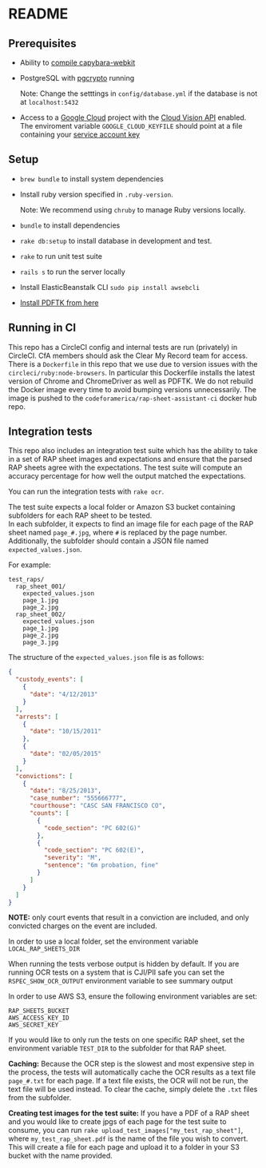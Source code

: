 # README

## Prerequisites
 - Ability to [compile capybara-webkit](https://github.com/thoughtbot/capybara-webkit/wiki/Installing-Qt-and-compiling-capybara-webkit)

 - PostgreSQL with [pgcrypto](https://www.postgresql.org/docs/current/pgcrypto.html) running
 
   Note: Change the setttings in `config/database.yml` if the database is not at `localhost:5432`

 - Access to a [Google Cloud](https://cloud.google.com) project with the [Cloud Vision API](https://cloud.google.com/vision/docs/) enabled. The enviroment variable `GOOGLE_CLOUD_KEYFILE` should point at a file containing your [service account key](https://cloud.google.com/iam/docs/creating-managing-service-account-keys#creating_service_account_keys)

## Setup
 - `brew bundle` to install system dependencies
 - Install ruby version specified in `.ruby-version`.
   
   Note: We recommend using `chruby` to manage Ruby versions locally.
 - `bundle` to install dependencies
 - `rake db:setup` to install database in development and test.
 - `rake` to run unit test suite
 - `rails s` to run the server locally

 - Install ElasticBeanstalk CLI
   `sudo pip install awsebcli`

 - [Install PDFTK from here](https://www.pdflabs.com/tools/pdftk-the-pdf-toolkit/pdftk_server-2.02-mac_osx-10.11-setup.pkg)

## Running in CI
This repo has a CircleCI config and internal tests are run (privately) in CircleCI. CfA members should ask the Clear My Record team for access. 
There is a `Dockerfile` in this repo that we use due to version issues with the `circleci/ruby:node-browsers`. In particular this Dockerfile installs
the latest version of Chrome and ChromeDriver as well as PDFTK. We do not rebuild the Docker image every time to avoid bumping versions unnecessarily.
The image is pushed to the `codeforamerica/rap-sheet-assistant-ci` docker hub repo.

## Integration tests
This repo also includes an integration test suite which has the ability to take in a set of RAP sheet images and expectations and ensure that the parsed RAP sheets agree with the expectations.
The test suite will compute an accuracy percentage for how well the output matched the expectations.

You can run the integration tests with `rake ocr`.
 
The test suite expects a local folder or Amazon S3 bucket containing subfolders for each RAP sheet to be tested.  
In each subfolder, it expects to find an image file for each page of the RAP sheet named `page_#.jpg`, where `#` is replaced by the page number.
Additionally, the subfolder should contain a JSON file named `expected_values.json`.  

For example:
```
test_raps/
  rap_sheet_001/
    expected_values.json
    page_1.jpg
    page_2.jpg
  rap_sheet_002/
    expected_values.json
    page_1.jpg
    page_2.jpg
    page_3.jpg
```

The structure of the `expected_values.json` file is as follows:
```json
{
  "custody_events": [
    {
      "date": "4/12/2013"
    }
  ],
  "arrests": [
    {
      "date": "10/15/2011"
    },
    {
      "date": "02/05/2015"
    }
  ],
  "convictions": [
    {
      "date": "8/25/2013",
      "case_number": "555666777",
      "courthouse": "CASC SAN FRANCISCO CO",
      "counts": [
        {
          "code_section": "PC 602(G)"
        },
        {
          "code_section": "PC 602(E)",
          "severity": "M",
          "sentence": "6m probation, fine"
        }
      ]
    }
  ]
}
``` 
**NOTE:** only court events that result in a conviction are included, and only convicted charges on the event are included.

In order to use a local folder, set the environment variable `LOCAL_RAP_SHEETS_DIR`

When running the tests verbose output is hidden by default. If you are running OCR tests on a system that is CJI/PII safe you can set the `RSPEC_SHOW_OCR_OUTPUT` environment variable to see summary output

In order to use AWS S3, ensure the following environment variables are set:
```
RAP_SHEETS_BUCKET
AWS_ACCESS_KEY_ID
AWS_SECRET_KEY
```
If you would like to only run the tests on one specific RAP sheet, set the environment variable `TEST_DIR` to the subfolder for that RAP sheet.

**Caching:**
Because the OCR step is the slowest and most expensive step in the process, the tests will automatically cache the OCR results as a text file `page_#.txt` for each page.
If a text file exists, the OCR will not be run, the text file will be used instead. To clear the cache, simply delete the `.txt` files from the subfolder.

**Creating test images for the test suite:**
If you have a PDF of a RAP sheet and you would like to create jpgs of each page for the test suite to consume, you can run `rake upload_test_images["my_test_rap_sheet"]`, where `my_test_rap_sheet.pdf` is the name of the file you wish to convert.
This will create a file for each page and upload it to a folder in your S3 bucket with the name provided.
